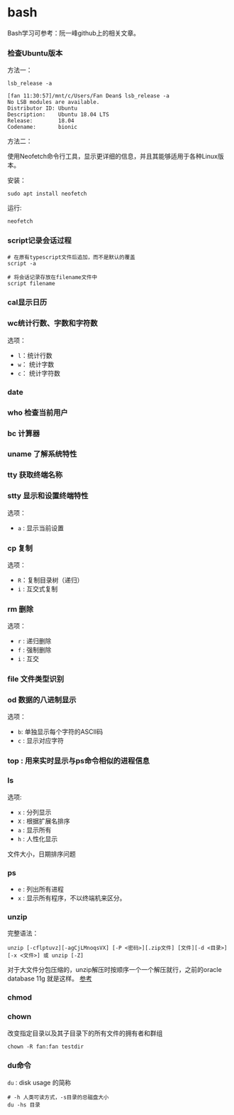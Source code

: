 ﻿# bash



Bash学习可参考：阮一峰github上的相关文章。



### 检查Ubuntu版本

方法一：

```
lsb_release -a
```



```shell
[fan 11:30:57]/mnt/c/Users/Fan Dean$ lsb_release -a
No LSB modules are available.
Distributor ID: Ubuntu
Description:    Ubuntu 18.04 LTS
Release:        18.04
Codename:       bionic
```





方法二： 

使用Neofetch命令行工具，显示更详细的信息，并且其能够适用于各种Linux版本。

安装：

```
sudo apt install neofetch
```

运行:

```shell
neofetch
```





### script记录会话过程



```shell
# 在原有typescript文件后追加，而不是默认的覆盖
script -a

# 将会话记录存放在filename文件中
script filename	
```



### cal显示日历





### wc统计行数、字数和字符数

选项：

- `l`：统计行数
- `w`： 统计字数
- `c`： 统计字符数





### date



### who 检查当前用户



### bc 计算器



### uname 了解系统特性



### tty 获取终端名称



### stty 显示和设置终端特性

选项：

- `a` : 显示当前设置





### cp 复制



选项： 

- `R`：复制目录树（递归）
- `i`  :  互交式复制





### rm 删除

选项：

- `r` :  递归删除
- `f` : 强制删除
- `i` :  互交





### file 文件类型识别





### od 数据的八进制显示

选项：

- `b`: 单独显示每个字符的ASCII码
- `c` : 显示对应字符



### top : 用来实时显示与ps命令相似的进程信息



### ls

选项: 

- `x`  : 分列显示
- `X` : 根据扩展名排序
- `a` : 显示所有
- `h` : 人性化显示

文件大小，日期排序问题





### ps 

- `e`  : 列出所有进程 
- `x`  : 显示所有程序，不以终端机来区分。



### unzip 

完整语法：

```
unzip [-cflptuvz][-agCjLMnoqsVX] [-P <密码>][.zip文件] [文件][-d <目录>] [-x <文件>] 或 unzip [-Z]
```
对于大文件分包压缩的，unzip解压时按顺序一个一个解压就行，之前的oracle database 11g 就是这样。
[参考](http://racoguo.blog.51cto.com/2309068/1288050)



### chmod





### chown

改变指定目录以及其子目录下的所有文件的拥有者和群组 

```shell
chown -R fan:fan testdir
```





### du命令

`du：`disk usage 的简称

```
# -h 人类可读方式，-s目录的总磁盘大小
du -hs 目录
```







